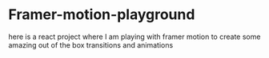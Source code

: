 # Framer-motion-playground
here is a react project where I am playing with framer motion to create some amazing out of the box transitions and animations
